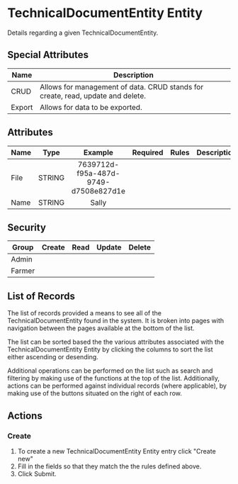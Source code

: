# TechnicalDocumentEntity Entity

Details regarding a given TechnicalDocumentEntity.

## Special Attributes

| Name   | Description                                                                     |
| ------ | ------------------------------------------------------------------------------- |
| CRUD   | Allows for management of data. CRUD stands for create, read, update and delete. |
| Export | Allows for data to be exported.                                                 |

## Attributes

| Name |  Type  |               Example                |        Required         | Rules     | Description |
| ---- | :----: | :----------------------------------: | :---------------------: | --------- | ----------- |
| File | STRING | 7639712d-f95a-487d-9749-d7508e827d1e | <i class="fa fa-times"> | <ul></ul> |             |
| Name | STRING |                Sally                 | <i class="fa fa-times"> | <ul></ul> |             |

## Security

| Group  |         Create          |          Read           |         Update          |         Delete          |
| ------ | :---------------------: | :---------------------: | :---------------------: | :---------------------: |
| Admin  | <i class="fa fa-check"> | <i class="fa fa-check"> | <i class="fa fa-check"> | <i class="fa fa-check"> |
| Farmer | <i class="fa fa-times"> | <i class="fa fa-check"> | <i class="fa fa-times"> | <i class="fa fa-times"> |

## List of Records

The list of records provided a means to see all of the TechnicalDocumentEntity found in the system. It is broken into pages with navigation between the pages available at the bottom of the list.

The list can be sorted based the the various attributes associated with the TechnicalDocumentEntity Entity by clicking the columns to sort the list either ascending or desending.

Additional operations can be performed on the list such as search and filtering by making use of the functions at the top of the list. Additionally, actions can be performed against individual records (where applicable),
by making use of the buttons situated on the right of each row.

## Actions

### Create

1. To create a new TechnicalDocumentEntity Entity entry click "Create new"
2. Fill in the fields so that they match the the rules defined above.
3. Click Submit.
